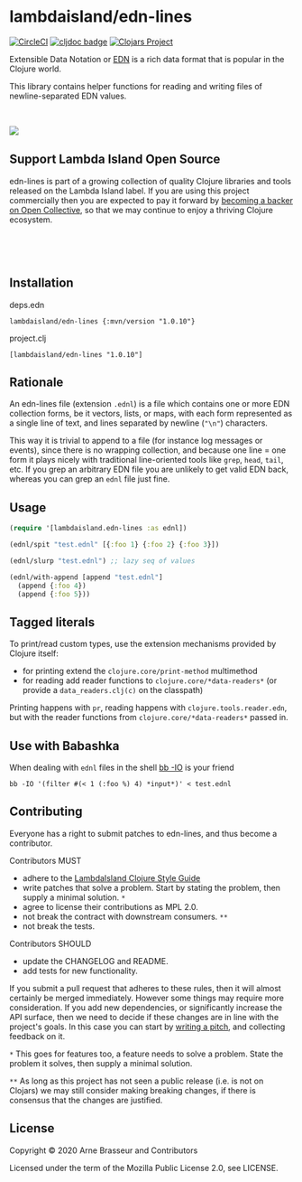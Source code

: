 # lambdaisland/edn-lines

<!-- badges -->
[![CircleCI](https://circleci.com/gh/lambdaisland/edn-lines.svg?style=svg)](https://circleci.com/gh/lambdaisland/edn-lines) [![cljdoc badge](https://cljdoc.org/badge/lambdaisland/edn-lines)](https://cljdoc.org/d/lambdaisland/edn-lines) [![Clojars Project](https://img.shields.io/clojars/v/lambdaisland/edn-lines.svg)](https://clojars.org/lambdaisland/edn-lines)
<!-- /badges -->

Extensible Data Notation or [EDN](https://github.com/edn-format/edn) is a rich
data format that is popular in the Clojure world.

This library contains helper functions for reading and writing files of newline-separated EDN values.

<!-- opencollective -->

&nbsp;

<img align="left" src="https://github.com/lambdaisland/open-source/raw/master/artwork/lighthouse_readme.png">

&nbsp;

## Support Lambda Island Open Source

edn-lines is part of a growing collection of quality Clojure libraries and
tools released on the Lambda Island label. If you are using this project
commercially then you are expected to pay it forward by
[becoming a backer on Open Collective](http://opencollective.com/lambda-island#section-contribute),
so that we may continue to enjoy a thriving Clojure ecosystem.

&nbsp;

&nbsp;

<!-- /opencollective -->

## Installation

deps.edn

```
lambdaisland/edn-lines {:mvn/version "1.0.10"}
```

project.clj

```
[lambdaisland/edn-lines "1.0.10"]
```

## Rationale

An edn-lines file (extension `.ednl`) is a file which contains one or more EDN
collection forms, be it vectors, lists, or maps, with each form represented as a
single line of text, and lines separated by newline (`"\n"`) characters.

This way it is trivial to append to a file (for instance log messages or
events), since there is no wrapping collection, and because one line = one form
it plays nicely with traditional line-oriented tools like `grep`, `head`,
`tail`, etc. If you grep an arbitrary EDN file you are unlikely to get valid EDN
back, whereas you can grep an `ednl` file just fine.

## Usage

``` clojure
(require '[lambdaisland.edn-lines :as ednl])

(ednl/spit "test.ednl" [{:foo 1} {:foo 2} {:foo 3}])

(ednl/slurp "test.ednl") ;; lazy seq of values

(ednl/with-append [append "test.ednl"]
  (append {:foo 4})
  (append {:foo 5}))
```

## Tagged literals

To print/read custom types, use the extension mechanisms provided by Clojure
itself:

- for printing extend the `clojure.core/print-method` multimethod
- for reading add reader functions to `clojure.core/*data-readers*` (or provide a
  `data_readers.clj(c)` on the classpath)

Printing happens with `pr`, reading happens with `clojure.tools.reader.edn`, but
with the reader functions from `clojure.core/*data-readers*` passed in.

## Use with Babashka

When dealing with `ednl` files in the shell [bb
-IO](https://github.com/borkdude/babashka) is your friend


```
bb -IO '(filter #(< 1 (:foo %) 4) *input*)' < test.ednl
```

<!-- contributing -->
## Contributing

Everyone has a right to submit patches to edn-lines, and thus become a contributor.

Contributors MUST

- adhere to the [LambdaIsland Clojure Style Guide](https://nextjournal.com/lambdaisland/clojure-style-guide)
- write patches that solve a problem. Start by stating the problem, then supply a minimal solution. `*`
- agree to license their contributions as MPL 2.0.
- not break the contract with downstream consumers. `**`
- not break the tests.

Contributors SHOULD

- update the CHANGELOG and README.
- add tests for new functionality.

If you submit a pull request that adheres to these rules, then it will almost
certainly be merged immediately. However some things may require more
consideration. If you add new dependencies, or significantly increase the API
surface, then we need to decide if these changes are in line with the project's
goals. In this case you can start by [writing a pitch](https://nextjournal.com/lambdaisland/pitch-template),
and collecting feedback on it.

`*` This goes for features too, a feature needs to solve a problem. State the problem it solves, then supply a minimal solution.

`**` As long as this project has not seen a public release (i.e. is not on Clojars)
we may still consider making breaking changes, if there is consensus that the
changes are justified.
<!-- /contributing -->

<!-- license -->
## License

Copyright &copy; 2020 Arne Brasseur and Contributors

Licensed under the term of the Mozilla Public License 2.0, see LICENSE.
<!-- /license -->